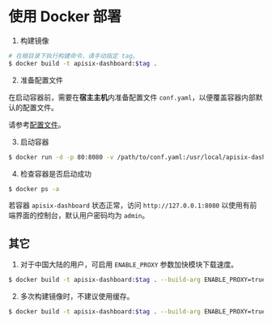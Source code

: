 <!--
#
# Licensed to the Apache Software Foundation (ASF) under one or more
# contributor license agreements.  See the NOTICE file distributed with
# this work for additional information regarding copyright ownership.
# The ASF licenses this file to You under the Apache License, Version 2.0
# (the "License"); you may not use this file except in compliance with
# the License.  You may obtain a copy of the License at
#
#     http://www.apache.org/licenses/LICENSE-2.0
#
# Unless required by applicable law or agreed to in writing, software
# distributed under the License is distributed on an "AS IS" BASIS,
# WITHOUT WARRANTIES OR CONDITIONS OF ANY KIND, either express or implied.
# See the License for the specific language governing permissions and
# limitations under the License.
#
-->

# 使用 Docker 部署

1. 构建镜像

```sh
# 在根目录下执行构建命令，请手动指定 tag。
$ docker build -t apisix-dashboard:$tag .
```

2. 准备配置文件

在启动容器前，需要在**宿主主机**内准备配置文件 `conf.yaml`，以便覆盖容器内部默认的配置文件。

请参考[配置文件](../api/conf/conf.yaml)。

3. 启动容器

```sh
$ docker run -d -p 80:8080 -v /path/to/conf.yaml:/usr/local/apisix-dashboard/conf/conf.yaml --name apisix-dashboard apisix-dashboard:$tag
```

4. 检查容器是否启动成功

```sh
$ docker ps -a
```

若容器 `apisix-dashboard` 状态正常，访问 `http://127.0.0.1:8080` 以使用有前端界面的控制台，默认用户密码均为 `admin`。

## 其它

1. 对于中国大陆的用户，可启用 `ENABLE_PROXY` 参数加快模块下载速度。

```sh
$ docker build -t apisix-dashboard:$tag . --build-arg ENABLE_PROXY=true
```

2. 多次构建镜像时，不建议使用缓存。

```sh
$ docker build -t apisix-dashboard:$tag . --build-arg ENABLE_PROXY=true --no-cache=true
```
